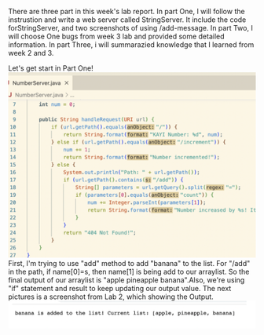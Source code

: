 There are three part in this week's lab report. 
In part One, I will follow the instrustion and write a web server called StringServer. It include the code forStringServer, and two screenshots of using /add-message.
In part Two, I will choose One bugs from week 3 lab and provided some detailed information. 
In part Three, i will summarazied knowledge that I learned from week 2 and 3.

Let's get start in Part One! ![Image](pic10.png)
First, I'm trying to use "add" method to add "banana" to the list. For "/add" in the path, 
if name[0]=s, then name[1] is being add to our arraylist. So the final output of our arraylist is "apple pineapple banana".Also, we're using "if" statement and result to keep updating our output value. 
The next pictures is a screenshot from Lab 2, which showing the Output. 
![Image](pic11.png)

